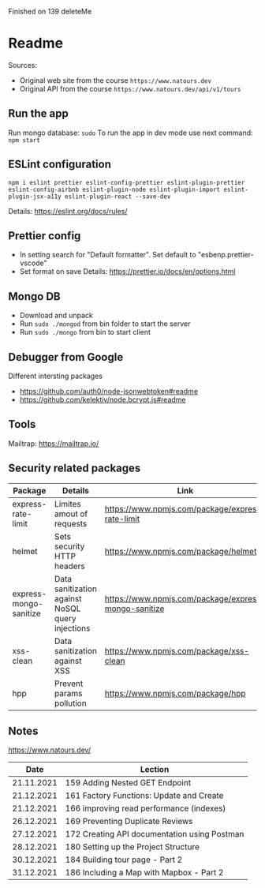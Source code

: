 Finished on 139 deleteMe

# Readme

Sources:

- Original web site from the course `https://www.natours.dev`
- Original API from the course `https://www.natours.dev/api/v1/tours`

## Run the app

Run mongo database: `sudo`
To run the app in dev mode use next command: `npm start`

## ESLint configuration

`npm i eslint prettier eslint-config-prettier eslint-plugin-prettier eslint-config-airbnb eslint-plugin-node eslint-plugin-import eslint-plugin-jsx-a11y eslint-plugin-react --save-dev`

Details: https://eslint.org/docs/rules/

## Prettier config

- In setting search for "Default formatter". Set default to "esbenp.prettier-vscode"
- Set format on save
  Details: https://prettier.io/docs/en/options.html

## Mongo DB

- Download and unpack
- Run `sudo ./mongod` from bin folder to start the server
- Run `sudo ./mongo` from bin to start client

## Debugger from Google

Different intersting packages

- https://github.com/auth0/node-jsonwebtoken#readme
- https://github.com/kelektiv/node.bcrypt.js#readme

## Tools

Mailtrap: https://mailtrap.io/

## Security related packages

| Package                | Details                                          | Link                                                 |
| ---------------------- | ------------------------------------------------ | ---------------------------------------------------- |
| express-rate-limit     | Limites amout of requests                        | https://www.npmjs.com/package/express-rate-limit     |
| helmet                 | Sets security HTTP headers                       | https://www.npmjs.com/package/helmet                 |
| express-mongo-sanitize | Data sanitization against NoSQL query injections | https://www.npmjs.com/package/express-mongo-sanitize |
| xss-clean              | Data sanitization against XSS                    | https://www.npmjs.com/package/xss-clean              |
| hpp                    | Prevent params pollution                         | https://www.npmjs.com/package/hpp                    |

## Notes

https://www.natours.dev/

| Date       | Lection                                      |
| ---------- | -------------------------------------------- |
| 21.11.2021 | 159 Adding Nested GET Endpoint               |
| 21.12.2021 | 161 Factory Functions: Update and Create     |
| 21.12.2021 | 166 improving read performance (indexes)     |
| 26.12.2021 | 169 Preventing Duplicate Reviews             |
| 27.12.2021 | 172 Creating API documentation using Postman |
| 28.12.2021 | 180 Setting up the Project Structure         |
| 30.12.2021 | 184 Building tour page - Part 2              |
| 31.12.2021 | 186 Including a Map with Mapbox - Part 2     |
